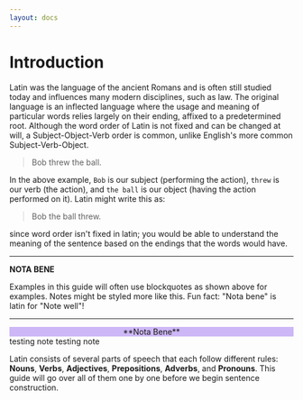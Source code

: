 ```yaml
---
layout: docs
---
```


# Introduction

Latin was the language of the ancient Romans and is often still studied today and influences many modern disciplines, such as law. The original language is an inflected language where the usage and meaning of particular words relies largely on their ending, affixed to a predetermined root. Although the word order of Latin is not fixed and can be changed at will, a Subject-Object-Verb order is common, unlike English's more common Subject-Verb-Object.

> Bob threw the ball.

In the above example, `Bob` is our subject (performing the action), `threw` is our verb (the action), and `the ball` is our object (having the action performed on it). Latin might write this as:

> Bob the ball threw.

since word order isn't fixed in latin; you would be able to understand the meaning of the sentence based on the endings that the words would have.

---
**NOTA BENE**

Examples in this guide will often use blockquotes as shown above for examples. Notes might be styled more like this. Fun fact: "Nota bene" is latin for "Note well"!

---

<div style="background-color:#CDB7F6; text-align:center; vertical-align: middle;" markdown="1">
**Nota Bene**
</div>

<div class="note"></div>
testing note testing note

Latin consists of several parts of speech that each follow different rules: **Nouns**, **Verbs**, **Adjectives**, **Prepositions**, **Adverbs**, and **Pronouns**. This guide will go over all of them one by one before we begin sentence construction.
